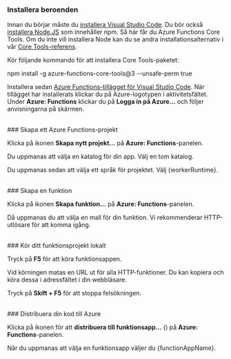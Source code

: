 ### <a name="install-dependencies"></a>Installera beroenden

Innan du börjar måste du <a href="https://go.microsoft.com/fwlink/?linkid=2016593" target="_blank">installera Visual Studio Code</a>. Du bör också <a href="https://go.microsoft.com/fwlink/?linkid=2016195" target="_blank">installera Node.JS</a> som innehåller npm. Så här får du Azure Functions Core Tools. Om du inte vill installera Node kan du se andra installationsalternativ i vår <a href="https://go.microsoft.com/fwlink/?linkid=2016192" target="_blank">Core Tools-referens</a>.

Kör följande kommando för att installera Core Tools-paketet:

<MarkdownHighlighter>npm install -g azure-functions-core-tools@3 --unsafe-perm true</MarkdownHighlighter>

Installera sedan <a href="https://go.microsoft.com/fwlink/?linkid=2016800" target="_blank">Azure Functions-tillägget för Visual Studio Code</a>. När tillägget har installerats klickar du på Azure-logotypen i aktivitetsfältet. Under **Azure: Functions** klickar du på **Logga in på Azure...** och följer anvisningarna på skärmen.

<br/>
### <a name="create-an-azure-functions-project"></a>Skapa ett Azure Functions-projekt

Klicka på ikonen **Skapa nytt projekt…** på **Azure: Functions**-panelen.

Du uppmanas att välja en katalog för din app. Välj en tom katalog.

Du uppmanas sedan att välja ett språk för projektet. Välj {workerRuntime}.

<br/>
### <a name="create-a-function"></a>Skapa en funktion

Klicka på ikonen **Skapa funktion…** på **Azure: Functions**-panelen.

Då uppmanas du att välja en mall för din funktion. Vi rekommenderar HTTP-utlösare för att komma igång.

<br/>
### <a name="run-your-function-project-locally"></a>Kör ditt funktionsprojekt lokalt

Tryck på **F5** för att köra funktionsappen.

Vid körningen matas en URL ut för alla HTTP-funktioner. Du kan kopiera och köra dessa i adressfältet i din webbläsare.

Tryck på **Skift + F5** för att stoppa felsökningen.

<br/>
### <a name="deploy-your-code-to-azure"></a>Distribuera din kod till Azure

Klicka på ikonen för att **distribuera till funktionsapp…** (<ChevronUp/>) på **Azure: Functions**-panelen.

När du uppmanas att välja en funktionsapp väljer du {functionAppName}.
